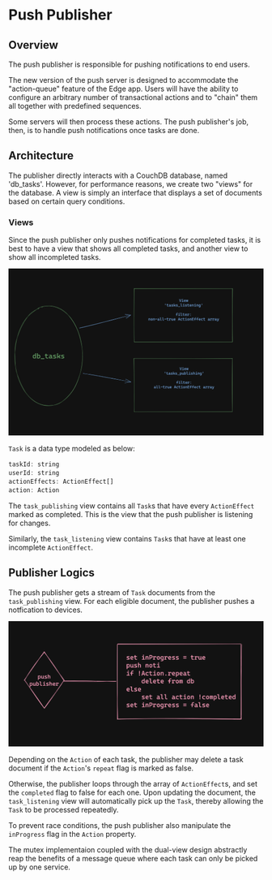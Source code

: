 # Push Publisher
## Overview

The push publisher is responsible for pushing notifications to end users.

The new version of the push server is designed to accommodate the "action-queue" feature of the Edge app. Users will have the ability to configure an arbitrary number of transactional actions and to "chain" them all together with predefined sequences. 

Some servers will then process these actions. The push publisher's job, then, is to handle push notifications once tasks are done. 

## Architecture
The publisher directly interacts with a CouchDB database, named 'db_tasks'. However, for performance reasons, we create two "views" for the database. A view is simply an interface that displays a set of documents based on certain query conditions.

### Views 

Since the push publisher only pushes notifications for completed tasks, it is best to have a view that shows all completed tasks, and another view to show all incompleted tasks.

<img src='../assets/push-publisher-views.png'>

`Task` is a data type modeled as below:
```js
taskId: string
userId: string
actionEffects: ActionEffect[]
action: Action
```

The `task_publishing` view contains all `Task`s that have every `ActionEffect` marked as completed. This is the view that the push publisher is listening for changes.

Similarly, the `task_listening` view contains `Task`s that have at least one incomplete `ActionEffect`.

## Publisher Logics
The push publisher gets a stream of `Task` documents from the `task_publishing` view. For each eligible document, the publisher pushes a notfication to devices.

<img src='../assets/push-publisher-pseudocode.png'>

Depending on the `Action` of each task, the publisher may delete a task document if the `Action`'s `repeat` flag is marked as false. 

Otherwise, the publisher loops through the array of `ActionEffect`s, and set the `completed` flag to false for each one. Upon updating the document, the `task_listening` view will automatically pick up the `Task`, thereby allowing the `Task` to be processed repeatedly.

To prevent race conditions, the push publisher also manipulate the `inProgress` flag in the `Action` property.

The mutex implementaion coupled with the dual-view design abstractly reap the benefits of a message queue where each task can only be picked up by one service.
